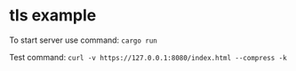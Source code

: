 # tls example

To start server use command: `cargo run`

Test command: `curl -v https://127.0.0.1:8080/index.html --compress -k`
